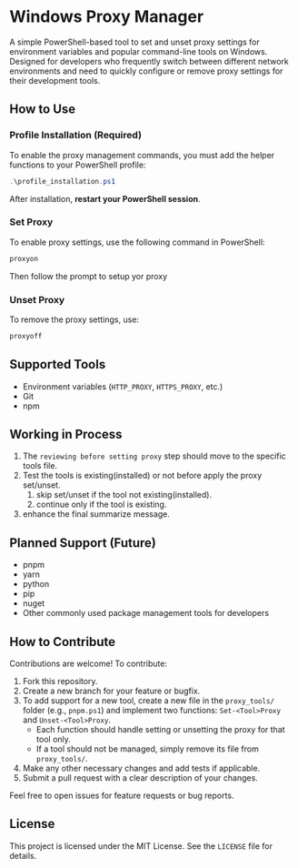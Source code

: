 # Windows Proxy Manager

A simple PowerShell-based tool to set and unset proxy settings for environment variables and popular command-line tools on Windows. Designed for developers who frequently switch between different network environments and need to quickly configure or remove proxy settings for their development tools.

## How to Use

### Profile Installation (Required)

To enable the proxy management commands, you must add the helper functions to your PowerShell profile:

```powershell
.\profile_installation.ps1
```

After installation, **restart your PowerShell session**.

### Set Proxy

To enable proxy settings, use the following command in PowerShell:

```powershell
proxyon
```

Then follow the prompt to setup yor proxy

### Unset Proxy

To remove the proxy settings, use:

```powershell
proxyoff
```

## Supported Tools

- Environment variables (`HTTP_PROXY`, `HTTPS_PROXY`, etc.)
- Git
- npm

## Working in Process

1. The `reviewing before setting proxy` step should move to the specific tools file.
2. Test the tools is existing(installed) or not before apply the proxy set/unset.
   1. skip set/unset if the tool not existing(installed).
   2. continue only if the tool is existing.
3. enhance the final summarize message.

## Planned Support (Future)

- pnpm
- yarn
- python
- pip
- nuget
- Other commonly used package management tools for developers


## How to Contribute

Contributions are welcome! To contribute:

1. Fork this repository.
2. Create a new branch for your feature or bugfix.
3. To add support for a new tool, create a new file in the `proxy_tools/` folder (e.g., `pnpm.ps1`) and implement two functions: `Set-<Tool>Proxy` and `Unset-<Tool>Proxy`.
   - Each function should handle setting or unsetting the proxy for that tool only.
   - If a tool should not be managed, simply remove its file from `proxy_tools/`.
4. Make any other necessary changes and add tests if applicable.
5. Submit a pull request with a clear description of your changes.

Feel free to open issues for feature requests or bug reports.

## License

This project is licensed under the MIT License. See the `LICENSE` file for details.
